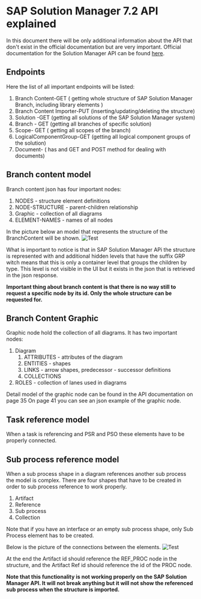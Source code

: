 # SAP Solution Manager 7.2 API explained

In this document there will be only additional information about the API that don't exist in the official documentation but are very important. Official documentation for the Solution Manager API can be found [here](https://wiki.scn.sap.com/wiki/display/SM/Process+Management+API#ProcessManagementAPI-ProcessManagementAPI).


## Endpoints

Here the list of all important endpoints will be listed:

 1. Branch Content-GET ( getting whole structure of SAP Solution Manager Branch, including library elements )
 2. Branch Content Importer-PUT (inserting/updating/deleting the structure)
 3. Solution -GET (getting all solutions of the SAP Solution Manager system)
 4. Branch - GET (getting all branches of specific solution)
 5. Scope- GET ( getting all scopes of the branch)
 6. LogicalComponentGroup-GET (getting all logical component groups of the solution)
 7. Document- ( has and GET and POST method for dealing with documents)

## Branch content model

Branch content json has four important nodes:

 1. NODES - structure element definitions
 2. NODE-STRUCTURE - parent-children relationship
 3. Graphic - collection of all diagrams
 4. ELEMENT-NAMES - names of all nodes

In the picture below an model that represents the structure of the BranchContent will be shown.
![Test](media/SolManAPIModel.png)

What is important to notice is that in SAP Solution Manager APi the structure is represented with and additional hidden levels that have the suffix GRP witch means that this is only a container level that groups the children by type. This level is not visible in the UI but it exists in the json that is retrieved in the json response.

**Important thing about branch content is that there is no way still to request a specific node by its id. Only the whole structure can be requested for.**

## Branch Content Graphic
Graphic node hold the collection of all diagrams. 
It has two important nodes:

 1. Diagram
	 1. ATTRIBUTES - attributes of the diagram
	 2. ENTITIES - shapes
	 3. LINKS - arrow shapes, predecessor - successor definitions
	 4. COLLECTIONS
 2. ROLES - collection of lanes used in diagrams

Detail model of the graphic node can be found in the API documentation on page
 35 On page 41 you can see an json example of the graphic node.

## Task reference model

When a task is referencing and PSR and PSO these elements have to be properly connected.


## Sub process reference model

When a sub process shape in a diagram references another sub process the model is complex. There are four shapes that have to be created in order to sub process reference to work properly.

 1. Artifact
 2. Reference
 3. Sub process
 4. Collection

Note that if you have an interface or an empty sub process shape, only Sub Process element has to be created.

Below is the picture of the connections between the elements.
![Test](media/SubProcessReferenceModel.png)

At the end the Artifact id should reference the REF_PROC node in the structure, and the Artifact Ref id should reference the id of the PROC node.

**Note that this functionality is not working properly on the SAP Solution Manager API. It will not break anything but it will not show the referenced sub process when the structure is imported.** 
